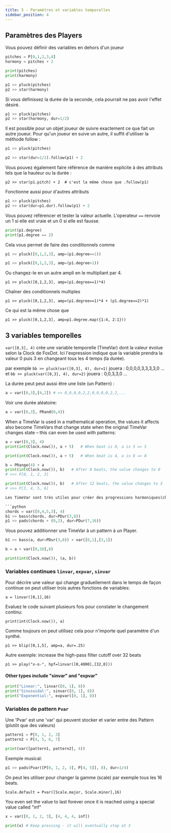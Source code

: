 ```yaml
---
title: 5 - Paramètres et variables temporelles
sidebar_position: 4
---
```


## Paramètres des Players

Vous pouvez définir des variables en dehors d'un joueur

```python
pitches = P[0,1,2,3,4]
harmony = pitches + 2

print(pitches)
print(harmony)

p1 >> pluck(pitches)
p2 >> star(harmony)
```

Si vous définissez la durée de la seconde, cela pourrait ne pas avoir l'effet désiré.

```python
p1 >> pluck(pitches)
p2 >> star(harmony, dur=1/2)
```

Il est possible pour un objet joueur de suivre exactement ce que fait un autre joueur.
Pour qu'un joueur en suive un autre, il suffit d'utiliser la méthode follow :

```python
p1 >> pluck(pitches)

p2 >> star(dur=1/2).follow(p1) + 2
```

Vous pouvez également faire référence de manière explicite à des attributs tels que la hauteur ou la durée :

`p2 >> star(p1.pitch) + 2  # c'est la même chose que .follow(p1)`

Fonctionne aussi pour d'autres attributs

```python
p1 >> pluck(pitches)
p2 >> star(dur=p1.dur).follow(p1) + 2
```

Vous pouvez référencer et tester la valeur actuelle.
L'operateur `==` renvoie un 1 si elle est vraie et un 0 si elle est fausse.

```python
print(p1.degree)
print(p1.degree == 2)
```

Cela vous permet de faire des conditionnels comme

```python
p1 >> pluck([0,1,2,3], amp=(p1.degree==1))

p1 >> pluck([0,1,2,3], amp=(p1.degree>1))
```

Ou changez-le en un autre ampli en le multipliant par 4.

`p1 >> pluck([0,1,2,3], amp=(p1.degree==1)*4)`

Chaîner des conditionnels multiples

`p1 >> pluck([0,1,2,3], amp=(p1.degree==1)*4 + (p1.degree==2)*1)`

Ce qui est la même chose que

`p1 >> pluck([0,1,2,3], amp=p1.degree.map({1:4, 2:1}))`



## 3 variables temporelles

`var([0,3], 4)` crée une variable temporelle (TimeVar) dont la valeur évolue selon la Clock de FoxDot. Ici l'expression indique que la variable prendra la valeur 0 puis 3 en changeant tous les 4 temps (la durée).

par exemple `bb >> pluck(var([0,3], 4), dur=1)` jouera : 0,0,0,0,3,3,3,3,0 ...
et `bb >> pluck(var([0,3], 4), dur=2)` jouera : 0,0,3,3,0 ...

La durée peut peut aussi être une liste (un Pattern) : 

```python
a = var([0,3],[4,2]) # => 0,0,0,0,2,2,0,0,0,0,2,2,...
```

Voir une durée aléatoire:

```python
a = var([0,3], PRand(0,4))
```

When a TimeVar is used in a mathematical operation, the values it affects also become TimeVars
that change state when the original TimeVar changes state – this can even be used with patterns:

```python
a = var([0,3], 4)
print(int(Clock.now()), a + 5)   # When beat is 0, a is 5 => 5

print(int(Clock.now()), a + 5)   # When beat is 4, a is 8 => 8

b = PRange(4) + a
print(int(Clock.now()), b)   # After 8 beats, the value changes to 0
# >>> P[0, 1, 2, 3]

print(int(Clock.now()), b)   # After 12 beats, the value changes to 3
# >>> P[3, 4, 5, 6]

Les TimeVar sont très utiles pour créer des progressions harmoniques(chord progressions) dans vos Players !

```python
chords = var([0,4,5,3], 4)
b1 >> bass(chords, dur=PDur(3,8))
p1 >> pads(chords + (0,2), dur=PDur(7,16))
```

Vous pouvez additionner une TimeVar à un pattern à un Player.

```python
b1 >> bass(a, dur=PDur(3,8)) + var([0,1],[3,1])

b = a + var([0,10],8)

print(int(Clock.now()), (a, b))
```
<!-- 
Updating the values of one 'var' will update it everywhere else

```python
a.update([1,4], 8)

print(int(Clock.now()), (a, b))
```

Vars can be named ... And used later

```python
var.chords = var([0,4,5,4],4)

b1 >> pluck(var.chords)
```

Any players using the named var will be updated

```python
var.chords = var([0,1,5,3],4)
``` -->

### Variables continues `linvar`, `expvar`, `sinvar`

Pour décrire une valeur qui change graduellement dans le temps de façon continue on peut utiliser trois autres fonctions de variables:

`a = linvar([0,1],16)`

Evaluez le code suivant plusieurs fois pour constater le changement continu:

`print(int(Clock.now()), a)`

Comme toujours on peut utilisez cela pour n'importe quel paramètre d'un synthé.

`p1 >> blip([0,1,5], amp=a, dur=.25)`

Autre exemple: increase the high-pass filter cutoff over 32 beats

```
p1 >> play("x-o-", hpf=linvar([0,4000],[32,0]))
```

#### Other types include "sinvar" and "expvar"

```python
print("Linear:", linvar([0, 1], 8))
print("Sinusoidal:", sinvar([0, 1], 8))
print("Exponential:", expvar([0, 1], 8))
```

### Variables de pattern `Pvar`

Une 'Pvar' est une 'var' qui peuvent stocker et varier entre des Pattern (plutôt que des valeurs)

```python
pattern1 = P[0, 1, 2, 3]
pattern2 = P[4, 5, 6, 7]

print(var([pattern1, pattern2], 4))
```

Exemple musical:

```python
p1 >> pads(Pvar([P[0, 1, 2, 3], P[4, 5]], 8), dur=1/4)
```

On peut les utiliser pour changer la gamme (scale) par exemple tous les 16 beats.

`Scale.default = Pvar([Scale.major, Scale.minor],16)`

You even set the value to last forever once it is reached using a special value called "inf"

```python
x = var([0, 1, 2, 3], [4, 4, 4, inf])

print(x) # Keep pressing - it will eventually stop at 3
```


<!-- ###########################
# Offsetting the start time

# Another useful trick is offsetting the start time for the var. By
# default it is when the Clock time is 0 but you can specify a different
# value using the "start" keyword

print(linvar([0, 1], 8))
print(linvar([0, 1], 8, start=2))

# This can be combined with Clock.mod() to start a ramp at the start of the#
# next 32 beat cycle:

d1 >> play("x-o-", hpf=linvar([0,4000],[32,inf], start=Clock.mod(32))) -->